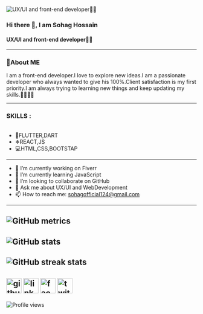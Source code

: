 ![UX/UI and front-end developer🙆‍♂️](https://scontent.fdac116-1.fna.fbcdn.net/v/t39.30808-6/306558040_524056626195195_7341676738984802035_n.jpg?stp=dst-jpg_p180x540&_nc_cat=106&ccb=1-7&_nc_sid=e3f864&_nc_eui2=AeH8_rSR-fHbFK8c22W65gpNHaZlyGREYikdpmXIZERiKVwhHN_M-3kwsrlSE2IoAqxEpXNVIjNdE705UYUr2Izv&_nc_ohc=Iw3ifYmKa3kAX8VIJWp&_nc_ht=scontent.fdac116-1.fna&oh=00_AT97y59zj3lvFKjJWmZn3SR1DWznRNvtfC4hQtMAR299bg&oe=632A7583)

### Hi there 👋, I am Sohag Hossain
#### UX/UI and front-end developer🙆‍♂️
----

### 📝About ME
I am a front-end developer.I love to explore new ideas.I am a passionate developer who always wanted to give his 100%.Client satisfaction is my first priority.I am always trying to learning new things and keep updating my skills.🙋‍♂️🙋‍♂️  

----

### SKILLS :
###### 
- 📱FLUTTER,DART
- ❄REACT,JS
- 💻HTML,CSS,BOOTSTAP
----

- 🔭 I’m currently working on Fiverr 
- 🌱 I’m currently learning JavaScript 
- 👯 I’m looking to collaborate on GitHub 
- 💬 Ask me about UX/UI and WebDevelopment 
- 📫 How to reach me: sohagofficial124@gmail.com 
----

![GitHub metrics](https://metrics.lecoq.io/SohagHossainPappu) 
----
  
![GitHub stats](https://github-readme-stats.vercel.app/api?username=SohagHossainPappu&show_icons=true)  
----
 
![GitHub streak stats](https://github-readme-streak-stats.herokuapp.com/?user=SohagHossainPappu)
----

[<img src='https://cdn.jsdelivr.net/npm/simple-icons@3.0.1/icons/github.svg' alt='github' height='40'>](https://github.com/SohagHossainPappu)  [<img src='https://cdn.jsdelivr.net/npm/simple-icons@3.0.1/icons/linkedin.svg' alt='linkedin' height='40'>](https://www.linkedin.com/in/sohaghossain-pappu/)  [<img src='https://cdn.jsdelivr.net/npm/simple-icons@3.0.1/icons/facebook.svg' alt='facebook' height='40'>](https://www.facebook.com/SohagPappuOfficial)  [<img src='https://cdn.jsdelivr.net/npm/simple-icons@3.0.1/icons/twitter.svg' alt='twitter' height='40'>](https://twitter.com/@SohagPappu)
----

![Profile views](https://gpvc.arturio.dev/SohagHossainPappu)  
